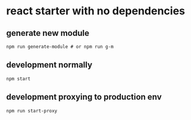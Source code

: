 # react starter with no dependencies

## generate new module

```console
npm run generate-module # or npm run g-m
```

## development normally

```
npm start
```

## development proxying to production env

```
npm run start-proxy
```
